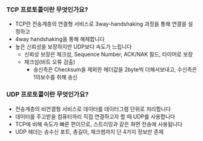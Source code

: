 ### TCP 프로토콜이란 무엇인가요?
- TCP란 전송계층의 연결형 서비스로 3way-handshaking 과정을 통해 연결을 설정하고
- 4way handshaking을 통해 해제합니다
- 높은 신뢰성을 보장하지만 UDP보다 속도가 느립니다
  - 신뢰성 보장은 체크섬, Sequence Number, ACK/NAK 필드, 타이머로 보장
  - 체크섬(비트 오류 검출)
    - 송신측은 Checksum을 제외한 헤더값을 2byte씩 더해서보내고, 수신측은 1의보수를 취해 송신
### UDP 프로토콜이란 무엇인가요?
- 전송계층의 비연결형 서비스로 데이터를 데이터그램 단위로 처리합니다
- 데이터를 주고받을 컴퓨터까리 직접 연결하고자 할 때 UDP를 사용합니다
- TCP에 비해 속도가 빠른 편이므로, 스트리밍과 같은 화면 전송에 사용됩니다
- UDP 헤더는 송수신 포트, 총길이, 체크썸까지 단 4가지 정보만 존재
